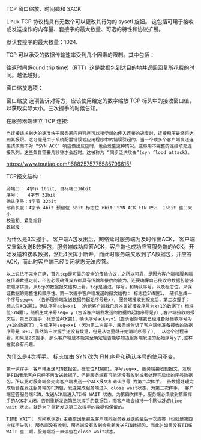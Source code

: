 TCP 窗口缩放、时间戳和 SACK

Linux TCP 协议栈具有无数个可以更改其行为的 sysctl 旋钮。 这包括可用于接收或发送操作的内存量、套接字的最大数量、可选的特性和协议扩展。

默认套接字的最大数量：1024.


TCP 可以承受的数据传输速率受到几个因素的限制。其中包括：

往返时间(Round trip time)（RTT）这是数据包到达目的地并返回回复所花费的时间。越低越好。


窗口缩放选项： 

窗口缩放 选项告诉对等方，应该使用给定的数字缩放 TCP 标头中的接收窗口值，以获取实际大小。三次握手的时候告知。


在服务器端建立 TCP 连接:

	当连接请求到达的速度快于服务器应用程序可以接受新的传入连接的速度时，连接积压最终将达到其极限。这可能是由于系统配置错误或应用程序中的错误引起的。当一个或多个客户端发送连接请求而不对 “SYN ACK” 响应做出反应时，也会发生这种情况。这将用不完整的连接填充连接队列。这些条目需要几秒钟才会超时。这被称为 “同步泛洪攻击”(syn flood attack)。

https://www.toutiao.com/i6882575775585796615/


TCP报文结构：

	源端口： 4字节 16bit, 目标端口16bit  
	序号：   4字节 32bit 
	确认序号：4字节 32bit
	部首长度：4字节 4bit 预留位 6bit 标志位 6bit：SYN ACK FIN PSH  16bit 窗口大小 
	校验和、紧急指针
	数据段：


为什么是3次握手。
	客户端A包发出后，网络延时服务端为及时作出ACK， 客户端又重新发送B数据包，服务端成功应答ACK，客户端也成功应答服务端的ACK，开始发送和接收数据，然后4次挥手断开，而此时服务端又收到了A数据包，并应答ACK，而此时客户端已经关闭状态无法应答。

	以上说法不完全正确，首先tcp是可靠的安全的传输协议，之所以可靠，是因为客户端和服务端在传输数据之前，不但必须确保双方都具有传输和接收的能力，还要确保自己接收的数据包能够按顺序拼接，从tcp的数据报文结构上看，tcp是通过，序号，和确认序号，以及标志位，来保证数据的完整性和顺序性。第一次握手客户端发送的报文结构： 标志位SYN置1， 随机生成一个序号seq=x  (告诉服务端发送数据的起始序号是x), 服务端接收到报文后，第二次握手： 标志位ACK置1，确认序号ack=x+1 （告诉客户端我已经准备好接收序号为x+1的数据了）标准位SYN置1，随机生成序号seq= y（告诉客户端我发送的数据的起始序号是y）,客户端接收的报文后，第三次握手：标志位ACK置1，确认序号ack=y+1（告诉服务端我已经准备好接收序号为y+1的数据了）,生成序号seq=x+1 (因为第二次握手，服务端告诉了客户端他准备接收的数据序号是 x+1，虽然第三次握手还没有数据，但是从这里就开始消耗序号了),  从这个过程来看，如果是2次握手，那么客户端是不能完全确定是否能够知道服务端发送的起始序号y了,这样在就会有问题。


为什么是4次挥手。
	标志位由 SYN 改为 FIN.序号和确认序号的使用不变。
	
	第一次挥手：客户端发送FIN数据包，标志位FIN置1，序号seq=x, 服务端接收到报文，发现是FIN表示客户已经不再发送数据了，但是服务端有可能还没有收到或者处理完后续的序号数据包，所以此时服务端会先向客户端发送一个ACK报文和确认序号 为第二次挥手， 待数据处理完成后会在发送服务端的FIN包，发送完成服务端进入 close wait状态，为第三次挥手， 客户端应答服务端FIN，发送ACK后进入TIME WAIT 状态，为第四次挥手，服务端必须收到第四挥手的ACK才关闭，否则重新发送第三次挥手的数据包，而客户端会维持一个默认2h的time wait 状态。就是为了重新发送第三次挥手的数据包保留的。

	TIME WAIT： 时间默认2h,主要原因是避免客户端向服务器发送的最后一次应答（也就是第四次挥手失败），服务端没有收到，服务端没有收到会重新发送FIN数据包，而此时如果没有TIME WAIT 窗口期，服务端将一直停留在close wait状态。

